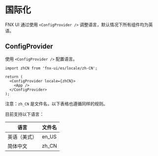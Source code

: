 # 国际化

FNX UI 通过使用 `<ConfigProvider />` 调整语言，默认情况下所有组件均为英语。

## ConfigProvider

使用 `<ConfigProvider />` 配置语言。

```tsx
import zhCN from 'fnx-ui/es/locale/zh-CN';

return (
  <ConfigProvider locale={zhCN}>
    <App />
  </ConfigProvider>
);
```

注意：`zh_CN` 是文件名，以下表格也遵循同样的规则。

目前支持以下语言：

| 语言         | 文件名 |
| ------------ | ------ |
| 英语（美式） | en_US  |
| 简体中文     | zh_CN  |
